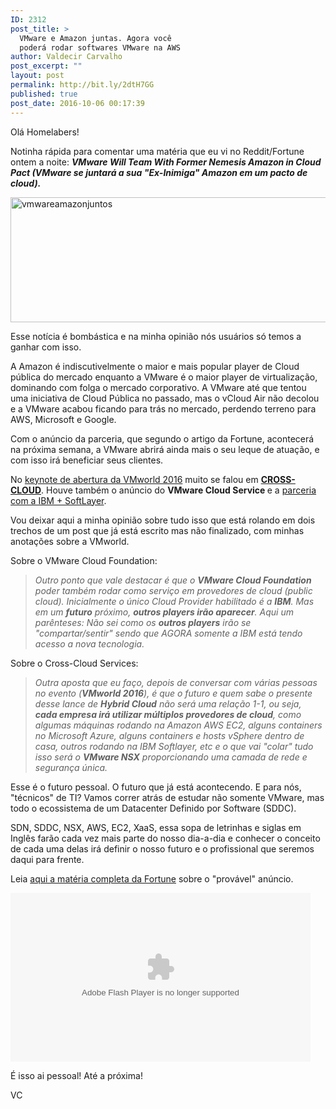 ```yaml
---
ID: 2312
post_title: >
  VMware e Amazon juntas. Agora você
  poderá rodar softwares VMware na AWS
author: Valdecir Carvalho
post_excerpt: ""
layout: post
permalink: http://bit.ly/2dtH7GG
published: true
post_date: 2016-10-06 00:17:39
---
```

Olá Homelabers!

Notinha rápida para comentar uma matéria que eu vi no Reddit/Fortune ontem a noite: <em><strong>VMware Will Team With Former Nemesis Amazon in Cloud Pact (VMware se juntará a sua "Ex-Inimiga" Amazon em um pacto de cloud).</strong></em>

<img class="aligncenter wp-image-2317 size-full" src="http://homelaber.com.br/site/wp-content/uploads/2016/10/vmwareamazonjuntos.png" alt="vmwareamazonjuntos" width="800" height="200" />

Esse notícia é bombástica e na minha opinião nós usuários só temos a ganhar com isso.

A Amazon é indiscutivelmente o maior e mais popular player de Cloud pública do mercado enquanto a VMware é o maior player de virtualização, dominando com folga o mercado corporativo. A VMware até que tentou uma iniciativa de Cloud Pública no passado, mas o vCloud Air não decolou e a VMware acabou ficando para trás no mercado, perdendo terreno para AWS, Microsoft e Google.

<!--more-->

Com o anúncio da parceria, que segundo o artigo da Fortune, acontecerá na próxima semana, a VMware abrirá ainda mais o seu leque de atuação, e com isso irá beneficiar seus clientes.

No <a href="http://homelaber.com.br/vmworld-2016-sessao-de-abertura/" target="_blank">keynote de abertura da VMworld 2016</a> muito se falou em <strong><a href="http://www.vmware.com/company/news/releases/vmw-newsfeed.VMware-Unveils-New-Cross-Cloud-Architecture(TM)-to-Give-Customers-Cloud-Freedom-and-Control.2089557.html" target="_blank">CROSS-CLOUD</a></strong>. Houve também o anúncio do <strong>VMware Cloud Service </strong>e a <a href="http://www.vmware.com/company/news/releases/vmw-newsfeed.IBM-and-VMware-Expand-Partnership-to-Enable-Easy-Hybrid-Cloud-Adoption.3162374-manual.html" target="_blank">parceria com a IBM + SoftLayer</a>.

Vou deixar aqui a minha opinião sobre tudo isso que está rolando em dois trechos de um post que já está escrito mas não finalizado, com minhas anotações sobre a VMworld.

Sobre o VMware Cloud Foundation:

<blockquote><em>Outro ponto que vale destacar é que o <strong>VMware Cloud Foundation</strong> poder também rodar como serviço em provedores de cloud (public cloud). Inicialmente o único Cloud Provider habilitado é a <strong>IBM</strong>. Mas em um <strong>futuro</strong> próximo, <strong>outros players irão aparecer</strong>. Aqui um parênteses: Não sei como os <strong>outros players</strong> irão se "compartar/sentir" sendo que AGORA somente a IBM está tendo acesso a nova tecnologia.</em></blockquote>

Sobre o Cross-Cloud Services:

<blockquote><em>Outra aposta que eu faço, depois de conversar com várias pessoas no evento (<strong>VMworld 2016</strong>), é que o futuro e quem sabe o presente desse lance de <strong>Hybrid Cloud</strong> não será uma relação 1-1, ou seja, <strong>cada empresa irá utilizar múltiplos provedores de cloud</strong>, como algumas máquinas rodando na Amazon AWS EC2, alguns containers no Microsoft Azure, alguns containers e hosts vSphere dentro de casa, outros rodando na IBM Softlayer, etc e o que vai "colar" tudo isso será o <strong>VMware NSX</strong> proporcionando uma camada de rede e segurança única.</em></blockquote>

Esse é o futuro pessoal. O futuro que já está acontecendo. E para nós, "técnicos" de TI? Vamos correr atrás de estudar não somente VMware, mas todo o ecossistema de um Datacenter Definido por Software (SDDC).

SDN, SDDC, NSX, AWS, EC2, XaaS, essa sopa de letrinhas e siglas em Inglês farão cada vez mais parte do nosso dia-a-dia e conhecer o conceito de cada uma delas irá definir o nosso futuro e o profissional que seremos daqui para frente.

Leia <a href="http://fortune.com/2016/10/05/vmware-amazon-cloud-pact/" target="_blank">aqui a matéria completa da Fortune</a> sobre o "provável" anúncio.

<object id="flashObj" width="800" height="600" classid="clsid:D27CDB6E-AE6D-11cf-96B8-444553540000" codebase="http://download.macromedia.com/pub/shockwave/cabs/flash/swflash.cab#version=9,0,47,0"><param name="movie" value="http://c.brightcove.com/services/viewer/federated_f9?isVid=1&amp;isUI=1" /><param name="bgcolor" value="#FFFFFF" /><param name="flashVars" value="videoId=5157527441001&amp;linkBaseURL=http%3A%2F%2Ffor.tn%2F2dr9IZJ&amp;playerID=2112050698001&amp;playerKey=AQ~~,AAAB668kGak~,LMlvL4u4ShNOp7KTS6ZmqG8Agt8v7bJW&amp;domain=embed&amp;dynamicStreaming=true" /><param name="base" value="http://admin.brightcove.com" /><param name="seamlesstabbing" value="false" /><param name="allowFullScreen" value="true" /><param name="swLiveConnect" value="true" /><param name="allowScriptAccess" value="always" /><embed src="http://c.brightcove.com/services/viewer/federated_f9?isVid=1&amp;isUI=1" bgcolor="#FFFFFF" flashvars="videoId=5157527441001&amp;linkBaseURL=http%3A%2F%2Ffor.tn%2F2dr9IZJ&amp;playerID=2112050698001&amp;playerKey=AQ~~,AAAB668kGak~,LMlvL4u4ShNOp7KTS6ZmqG8Agt8v7bJW&amp;domain=embed&amp;dynamicStreaming=true" base="http://admin.brightcove.com" name="flashObj" width="480" height="270" seamlesstabbing="false" type="application/x-shockwave-flash" allowfullscreen="allowfullscreen" allowscriptaccess="always" swliveconnect="true" pluginspage="http://www.macromedia.com/shockwave/download/index.cgi?P1_Prod_Version=ShockwaveFlash" /></object>

É isso ai pessoal! Até a próxima!

VC